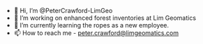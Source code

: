 - 👋 Hi, I’m @PeterCrawford-LimGeo
- 👀 I’m working on enhanced forest inventories at Lim Geomatics
- 🌱 I’m currently learning the ropes as a new employee.
- 📫 How to reach me - peter.crawford@limgeomatics.com

<!---
PeterCrawford-LimGeo/PeterCrawford-LimGeo is a ✨ special ✨ repository because its `README.md` (this file) appears on your GitHub profile.
You can click the Preview link to take a look at your changes.
--->
